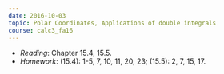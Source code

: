 ```yaml
---
date: 2016-10-03
topic: Polar Coordinates, Applications of double integrals
course: calc3_fa16
---
```


- *Reading*: Chapter 15.4, 15.5.
- *Homework*: (15.4): 1-5, 7, 10, 11, 20, 23; (15.5): 2, 7, 15, 17.
